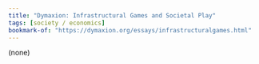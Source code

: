 ```yaml
---
title: "Dymaxion: Infrastructural Games and Societal Play"
tags: [society / economics]
bookmark-of: "https://dymaxion.org/essays/infrastructuralgames.html"
---
```

(none)
